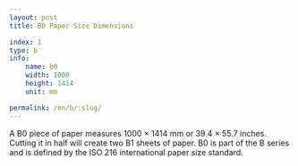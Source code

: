 ```yaml
---
layout: post
title: B0 Paper Size Dimensions

index: 1
type: b
info:
    name: b0
    width: 1000
    height: 1414
    unit: mm

permalink: /en/b/:slug/
---
```

A B0 piece of paper measures 1000 × 1414 mm or 39.4 × 55.7 inches. Cutting it in half will create two B1 sheets of paper. B0 is part of the B series and is defined by the ISO 216 international paper size standard.
